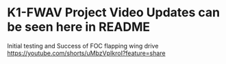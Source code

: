 # K1-FWAV Project Video Updates can be seen here in README

Initial testing and Success of FOC flapping wing drive
https://youtube.com/shorts/uMbzVpIkroI?feature=share

